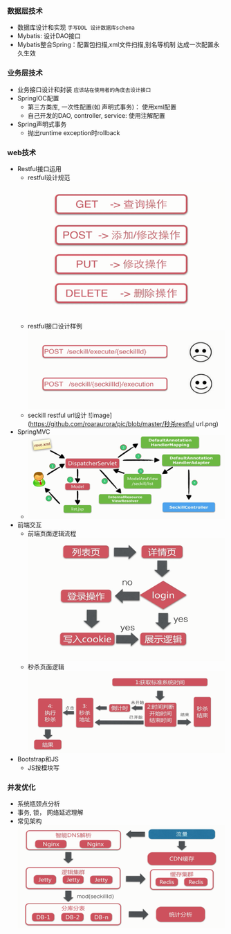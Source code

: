 ### 数据层技术
- 数据库设计和实现 `手写DDL 设计数据库schema`
- Mybatis: 设计DAO接口
- Mybatis整合Spring：配置包扫描,xml文件扫描,别名等机制 达成一次配置永久生效

### 业务层技术
- 业务接口设计和封装 `应该站在使用者的角度去设计接口`
- SpringIOC配置
    - 第三方类库, 一次性配置(如 声明式事务)： 使用xml配置
    - 自己开发的DAO, controller, service: 使用注解配置
- Spring声明式事务
    - 抛出runtime exception时rollback

### web技术
- Restful接口运用
    - restful设计规范 \
    ![image](https://github.com/roaraurora/pic/blob/master/restful设计规范.png)
    - restful接口设计样例 \
    ![image](https://github.com/roaraurora/pic/blob/master/restful接口设计样例.png)
    - seckill restful url设计
    ![image](https://github.com/roaraurora/pic/blob/master/秒杀restful url.png)
- SpringMVC
    - ![image](https://github.com/roaraurora/pic/blob/master/SpringMVC.png)
- 前端交互
    - 前端页面逻辑流程 \
    ![image](https://github.com/roaraurora/pic/blob/master/前端页面逻辑流程.png)
    - 秒杀页面逻辑 \
    ![image](https://github.com/roaraurora/pic/blob/master/秒杀页面逻辑.png)
- Bootstrap和JS
    - JS按模块写

### 并发优化
- 系统瓶颈点分析
- 事务, 锁， 网络延迟理解
- 常见架构 \
    ![image](https://github.com/roaraurora/pic/blob/master/常见架构.png)